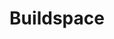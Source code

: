 ---
title: "Buildspace"
description: "Master Web 3.0, release awesome projects, accumulate NFTs"
authors: ["@buildspace"]
tags: ["Beginner Dev", "Projects", "NFTs", "Hands-on"]
languages: ["Solidity", "JavaScript"]
url: "https://buildspace.so/"
dateAdded: 2024-01-15
level: "Beginner"
category: "Ethereum"
---